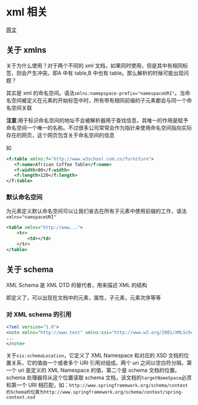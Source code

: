 # xml 相关

[原文](https://www.cnblogs.com/osttwz/p/6892999.html)

## 关于 xmlns

关于为什么使用？对于两个不同的 xml 文档，如果同时使用，但是其中有相同标签，则会产生冲突。即A 中有 table,B 中也有 table。那么解析的时候可能出现问题？

其实是 xml 的命名空间。语法`xmlns:namepspace-prefix="namespaceURI"`。当命名空间被定义在元素的开始标签中时，所有带有相同前缀的子元素都会与同一个命名空间关联

**注意**:用于标识命名空间的地址不会被解析器用于查找信息，其唯一的作用是赋予命名空间一个唯一的名称。不过很多公司常常会作为指针来使用命名空间指向实际存在的网页，这个网页包含关于命名空间的信息

如
```xml
<f:table xmlns:f="http://www.w3school.com.cn/furniture">
   <f:name>African Coffee Table</f:name>
   <f:width>80</f:width>
   <f:length>120</f:length>
</f:table>
```

### 默认命名空间

为元素定义默认命名空间可以让我们省去在所有子元素中使用前缀的工作，语法`xmlns="namspaceURI"`
```xml
<table xmlns="http://www...">
	<tr>
		<td></td>
	</tr>
</table>
```

## 关于 schema

XML Schema 是 XML DTD 的替代者，用来描述 XML 的结构

即定义了，可以出现在文档中的元素，属性，子元素，元素次序等等

### 对 XML schema 的引用

```xml
<?xml version="1.0">
<note xmlns="http://www.test" xmlns:xsi="http://www.w3.org/2001/XMLSchema-instance" xsi:schemaLocation="http://www.w3school.com.cn note.xsd">
...
</note>
```

关于`xis:schemaLocation`，它定义了 XML Namespace 和对应的 XSD 文档的位置关系，它的值由一个或者多个 URI 引用对组成。两个 uri 之间以空白符分隔，第一个 uri 是定义的 XML Namespace 的值，第二个是 schema 文档的位置。schema 处理器将从这个位置读取 schema 文档，该文档的`targetNameSpace`必须和第一个 URI 相匹配，如：`http://www.springframework.org/schema/context的Schema的位置为http://www.springframework.org/schema/context/spring-context.xsd`

